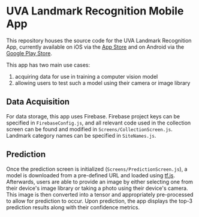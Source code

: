 # UVA Landmark Recognition Mobile App

This repository houses the source code for the UVA Landmark Recognition App, currently available on iOS via the [App Store](https://apps.apple.com/us/app/uva-landmark-recognition/id1485524207?ls=1) and on Android via the [Google Play Store](https://play.google.com/store/apps/details?id=com.ericstein.uvalandmarkrecognition&hl=en_US).

This app has two main use cases: 
1) acquiring data for use in training a computer vision model
2) allowing users to test such a model using their camera or image library

## Data Acquisition
For data storage, this app uses Firebase. Firebase project keys can be specified in `FirebaseConfig.js`, and all relevant code used in the collection screen can be found and modified in `Screens/CollectionScreen.js`. Landmark category names can be specified in `SiteNames.js`.

## Prediction
Once the prediction screen is initialized (`Screens/PredictionScreen.js`), a model is downloaded from a pre-defined URL and loaded using [tf.js](https://www.tensorflow.org/js). Afterwards, users are able to provide an image by either selecting one from their device's image library or taking a photo using their device's camera. This image is then converted into a tensor and appropriately pre-processed to allow for prediction to occur. Upon prediction, the app displays the top-3 prediction results along with their confidence metrics.

